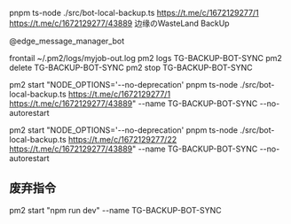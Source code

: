 pnpm ts-node ./src/bot-local-backup.ts https://t.me/c/1672129277/1 https://t.me/c/1672129277/43889
边缘のWasteLand BackUp

@edge_message_manager_bot

frontail ~/.pm2/logs/myjob-out.log
pm2 logs TG-BACKUP-BOT-SYNC
pm2 delete TG-BACKUP-BOT-SYNC
pm2 stop TG-BACKUP-BOT-SYNC

<!-- pm2 start "pnpm ts-node ./src/bot-local-backup.ts https://t.me/c/1672129277/497 https://t.me/c/1672129277/499"  --name TG-BACKUP-BOT-SYNC -->
pm2 start "NODE_OPTIONS='--no-deprecation' pnpm ts-node ./src/bot-local-backup.ts https://t.me/c/1672129277/1 https://t.me/c/1672129277/43889"  --name TG-BACKUP-BOT-SYNC --no-autorestart



pm2 start "NODE_OPTIONS='--no-deprecation' pnpm ts-node ./src/bot-local-backup.ts https://t.me/c/1672129277/22 https://t.me/c/1672129277/43889"  --name TG-BACKUP-BOT-SYNC --no-autorestart


## 废弃指令
<!-- # 可行，但是不使用 -->
pm2 start "npm run dev" --name TG-BACKUP-BOT-SYNC